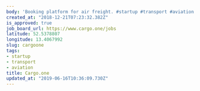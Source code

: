 ```yaml
---
body: 'Booking platform for air freight. #startup #transport #aviation'
created_at: "2018-12-21T07:23:32.382Z"
is_approved: true
job_board_url: https://www.cargo.one/jobs
latitude: 52.5378807
longitude: 13.4067992
slug: cargoone
tags:
- startup
- transport
- aviation
title: Cargo.one
updated_at: "2019-06-16T10:36:09.730Z"
---
```

